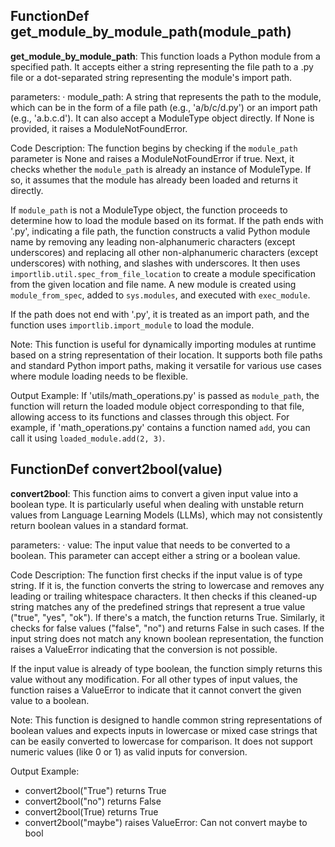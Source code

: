 ## FunctionDef get_module_by_module_path(module_path)
**get_module_by_module_path**: This function loads a Python module from a specified path. It accepts either a string representing the file path to a .py file or a dot-separated string representing the module's import path.

parameters:
· module_path: A string that represents the path to the module, which can be in the form of a file path (e.g., 'a/b/c/d.py') or an import path (e.g., 'a.b.c.d'). It can also accept a ModuleType object directly. If None is provided, it raises a ModuleNotFoundError.

Code Description: The function begins by checking if the `module_path` parameter is None and raises a ModuleNotFoundError if true. Next, it checks whether the `module_path` is already an instance of ModuleType. If so, it assumes that the module has already been loaded and returns it directly. 

If `module_path` is not a ModuleType object, the function proceeds to determine how to load the module based on its format. If the path ends with '.py', indicating a file path, the function constructs a valid Python module name by removing any leading non-alphanumeric characters (except underscores) and replacing all other non-alphanumeric characters (except underscores) with nothing, and slashes with underscores. It then uses `importlib.util.spec_from_file_location` to create a module specification from the given location and file name. A new module is created using `module_from_spec`, added to `sys.modules`, and executed with `exec_module`.

If the path does not end with '.py', it is treated as an import path, and the function uses `importlib.import_module` to load the module.

Note: This function is useful for dynamically importing modules at runtime based on a string representation of their location. It supports both file paths and standard Python import paths, making it versatile for various use cases where module loading needs to be flexible.

Output Example: If 'utils/math_operations.py' is passed as `module_path`, the function will return the loaded module object corresponding to that file, allowing access to its functions and classes through this object. For example, if 'math_operations.py' contains a function named `add`, you can call it using `loaded_module.add(2, 3)`.
## FunctionDef convert2bool(value)
**convert2bool**: This function aims to convert a given input value into a boolean type. It is particularly useful when dealing with unstable return values from Language Learning Models (LLMs), which may not consistently return boolean values in a standard format.

parameters:
· value: The input value that needs to be converted to a boolean. This parameter can accept either a string or a boolean value.

Code Description: The function first checks if the input value is of type string. If it is, the function converts the string to lowercase and removes any leading or trailing whitespace characters. It then checks if this cleaned-up string matches any of the predefined strings that represent a true value ("true", "yes", "ok"). If there's a match, the function returns True. Similarly, it checks for false values ("false", "no") and returns False in such cases. If the input string does not match any known boolean representation, the function raises a ValueError indicating that the conversion is not possible.

If the input value is already of type boolean, the function simply returns this value without any modification. For all other types of input values, the function raises a ValueError to indicate that it cannot convert the given value to a boolean.

Note: This function is designed to handle common string representations of boolean values and expects inputs in lowercase or mixed case strings that can be easily converted to lowercase for comparison. It does not support numeric values (like 0 or 1) as valid inputs for conversion.

Output Example: 
- convert2bool("True") returns True
- convert2bool("no") returns False
- convert2bool(True) returns True
- convert2bool("maybe") raises ValueError: Can not convert maybe to bool
